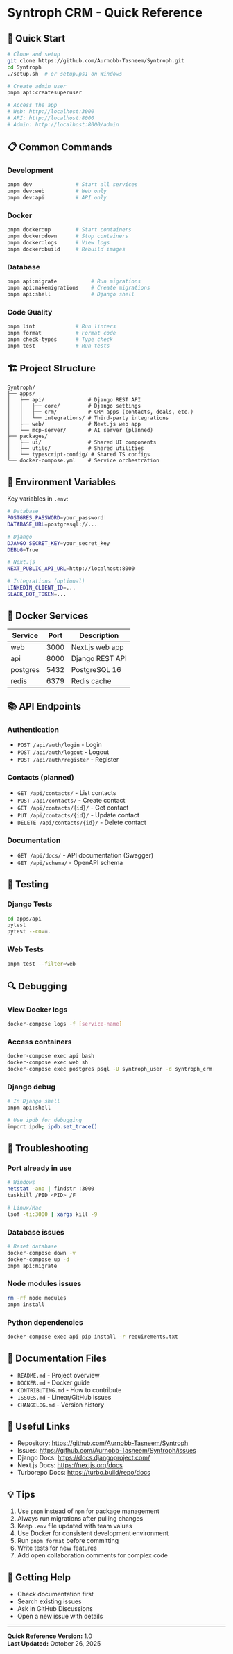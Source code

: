 # Syntroph CRM - Quick Reference

## 🚀 Quick Start

```bash
# Clone and setup
git clone https://github.com/Aurnobb-Tasneem/Syntroph.git
cd Syntroph
./setup.sh  # or setup.ps1 on Windows

# Create admin user
pnpm api:createsuperuser

# Access the app
# Web: http://localhost:3000
# API: http://localhost:8000
# Admin: http://localhost:8000/admin
```

## 📋 Common Commands

### Development
```bash
pnpm dev              # Start all services
pnpm dev:web          # Web only
pnpm dev:api          # API only
```

### Docker
```bash
pnpm docker:up        # Start containers
pnpm docker:down      # Stop containers
pnpm docker:logs      # View logs
pnpm docker:build     # Rebuild images
```

### Database
```bash
pnpm api:migrate           # Run migrations
pnpm api:makemigrations    # Create migrations
pnpm api:shell             # Django shell
```

### Code Quality
```bash
pnpm lint             # Run linters
pnpm format           # Format code
pnpm check-types      # Type check
pnpm test             # Run tests
```

## 🏗️ Project Structure

```
Syntroph/
├── apps/
│   ├── api/              # Django REST API
│   │   ├── core/         # Django settings
│   │   ├── crm/          # CRM apps (contacts, deals, etc.)
│   │   └── integrations/ # Third-party integrations
│   ├── web/              # Next.js web app
│   └── mcp-server/       # AI server (planned)
├── packages/
│   ├── ui/               # Shared UI components
│   ├── utils/            # Shared utilities
│   └── typescript-config/ # Shared TS configs
└── docker-compose.yml    # Service orchestration
```

## 🔧 Environment Variables

Key variables in `.env`:

```bash
# Database
POSTGRES_PASSWORD=your_password
DATABASE_URL=postgresql://...

# Django
DJANGO_SECRET_KEY=your_secret_key
DEBUG=True

# Next.js
NEXT_PUBLIC_API_URL=http://localhost:8000

# Integrations (optional)
LINKEDIN_CLIENT_ID=...
SLACK_BOT_TOKEN=...
```

## 🐳 Docker Services

| Service | Port | Description |
|---------|------|-------------|
| web | 3000 | Next.js web app |
| api | 8000 | Django REST API |
| postgres | 5432 | PostgreSQL 16 |
| redis | 6379 | Redis cache |

## 📚 API Endpoints

### Authentication
- `POST /api/auth/login` - Login
- `POST /api/auth/logout` - Logout
- `POST /api/auth/register` - Register

### Contacts (planned)
- `GET /api/contacts/` - List contacts
- `POST /api/contacts/` - Create contact
- `GET /api/contacts/{id}/` - Get contact
- `PUT /api/contacts/{id}/` - Update contact
- `DELETE /api/contacts/{id}/` - Delete contact

### Documentation
- `GET /api/docs/` - API documentation (Swagger)
- `GET /api/schema/` - OpenAPI schema

## 🧪 Testing

### Django Tests
```bash
cd apps/api
pytest
pytest --cov=.
```

### Web Tests
```bash
pnpm test --filter=web
```

## 🔍 Debugging

### View Docker logs
```bash
docker-compose logs -f [service-name]
```

### Access containers
```bash
docker-compose exec api bash
docker-compose exec web sh
docker-compose exec postgres psql -U syntroph_user -d syntroph_crm
```

### Django debug
```bash
# In Django shell
pnpm api:shell

# Use ipdb for debugging
import ipdb; ipdb.set_trace()
```

## 🚨 Troubleshooting

### Port already in use
```bash
# Windows
netstat -ano | findstr :3000
taskkill /PID <PID> /F

# Linux/Mac
lsof -ti:3000 | xargs kill -9
```

### Database issues
```bash
# Reset database
docker-compose down -v
docker-compose up -d
pnpm api:migrate
```

### Node modules issues
```bash
rm -rf node_modules
pnpm install
```

### Python dependencies
```bash
docker-compose exec api pip install -r requirements.txt
```

## 📖 Documentation Files

- `README.md` - Project overview
- `DOCKER.md` - Docker guide
- `CONTRIBUTING.md` - How to contribute
- `ISSUES.md` - Linear/GitHub issues
- `CHANGELOG.md` - Version history

## 🔗 Useful Links

- Repository: https://github.com/Aurnobb-Tasneem/Syntroph
- Issues: https://github.com/Aurnobb-Tasneem/Syntroph/issues
- Django Docs: https://docs.djangoproject.com/
- Next.js Docs: https://nextjs.org/docs
- Turborepo Docs: https://turbo.build/repo/docs

## 💡 Tips

1. Use `pnpm` instead of `npm` for package management
2. Always run migrations after pulling changes
3. Keep `.env` file updated with team values
4. Use Docker for consistent development environment
5. Run `pnpm format` before committing
6. Write tests for new features
7. Add open collaboration comments for complex code

## 🤝 Getting Help

- Check documentation first
- Search existing issues
- Ask in GitHub Discussions
- Open a new issue with details

---

**Quick Reference Version:** 1.0  
**Last Updated:** October 26, 2025
